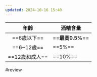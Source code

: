 ```yaml
---
updated: 2024-10-16 15:40
---
```


|     年齡     | 酒精含量           |
| :--------: | -------------- |
|  ==6歲以下==  | ==**最高0.5%**== |
| ==6~12歲==  | ==5%==         |
| ==12歲和成人== | ==10%==        |
#review
<!--SR:!2024-10-17,1,202!2024-10-18,3,246!2024-10-18,3,244!2024-10-17,1,210!2024-10-18,3,250!2024-10-17,1,202--> 